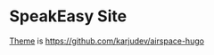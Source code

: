 # SpeakEasy Site

[Theme](https://github.com/karjudev/airspace-hugo) is https://github.com/karjudev/airspace-hugo
